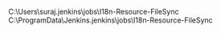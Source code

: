 C:\Users\suraj\.jenkins\jobs\I18n-Resource-FileSync
C:\ProgramData\Jenkins\.jenkins\jobs\I18n-Resource-FileSync